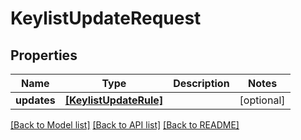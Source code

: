 # KeylistUpdateRequest


## Properties
Name | Type | Description | Notes
------------ | ------------- | ------------- | -------------
**updates** | [**[KeylistUpdateRule]**](KeylistUpdateRule.md) |  | [optional] 

[[Back to Model list]](../README.md#documentation-for-models) [[Back to API list]](../README.md#documentation-for-api-endpoints) [[Back to README]](../README.md)


